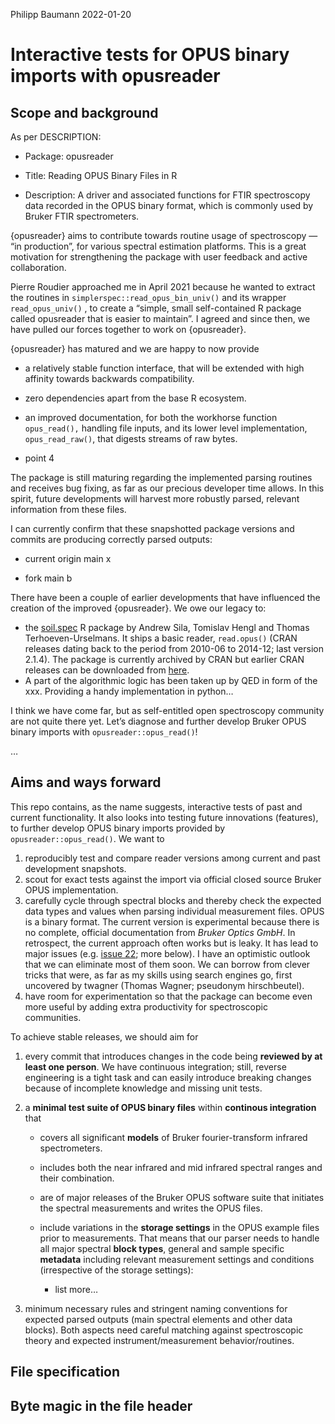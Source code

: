 Philipp Baumann
2022-01-20

# Interactive tests for OPUS binary imports with opusreader

## Scope and background

As per DESCRIPTION:

-   Package: opusreader

-   Title: Reading OPUS Binary Files in R

-   Description: A driver and associated functions for FTIR spectroscopy
    data recorded in the OPUS binary format, which is commonly used by
    Bruker FTIR spectrometers.

{opusreader} aims to contribute towards routine usage of spectroscopy —
“in production”, for various spectral estimation platforms. This is a
great motivation for strengthening the package with user feedback and
active collaboration.

Pierre Roudier approached me in April 2021 because he wanted to extract
the routines in `simplerspec::read_opus_bin_univ()` and its wrapper
`read_opus_univ()` , to create a “simple, small self-contained R package
called opusreader that is easier to maintain”. I agreed and since then,
we have pulled our forces together to work on {opusreader}.

{opusreader} has matured and we are happy to now provide

-   a relatively stable function interface, that will be extended with
    high affinity towards backwards compatibility.

-   zero dependencies apart from the base R ecosystem.

-   an improved documentation, for both the workhorse function
    `opus_read(),` handling file inputs, and its lower level
    implementation, `opus_read_raw()`, that digests streams of raw
    bytes.

-   point 4

The package is still maturing regarding the implemented parsing routines
and receives bug fixing, as far as our precious developer time allows.
In this spirit, future developments will harvest more robustly parsed,
relevant information from these files.

I can currently confirm that these snapshotted package versions and
commits are producing correctly parsed outputs:

-   current origin main x

-   fork main b

There have been a couple of earlier developments that have influenced
the creation of the improved {opusreader}. We owe our legacy to:

-   the [soil.spec](https://github.com/cran/soil.spec) R package by
    Andrew Sila, Tomislav Hengl and Thomas Terhoeven-Urselmans. It ships
    a basic reader, `read.opus()` (CRAN releases dating back to the
    period from 2010-06 to 2014-12; last version 2.1.4). The package is
    currently archived by CRAN but earlier CRAN releases can be
    downloaded from [here]().
-   A part of the algorithmic logic has been taken up by QED in form of
    the xxx. Providing a handy implementation in python…

I think we have come far, but as self-entitled open spectroscopy
community are not quite there yet. Let’s diagnose and further develop
Bruker OPUS binary imports with `opusreader::opus_read()`!

…

## Aims and ways forward

This repo contains, as the name suggests, interactive tests of past and
current functionality. It also looks into testing future innovations
(features), to further develop OPUS binary imports provided by
`opusreader::opus_read()`. We want to

1.  reproducibly test and compare reader versions among current and past
    development snapshots.
2.  scout for exact tests against the import via official closed source
    Bruker OPUS implementation.
3.  carefully cycle through spectral blocks and thereby check the
    expected data types and values when parsing individual measurement
    files. OPUS is a binary format. The current version is experimental
    because there is no complete, official documentation from *Bruker
    Optics GmbH*. In retrospect, the current approach often works but is
    leaky. It has lead to major issues (e.g. [issue 22](); more below).
    I have an optimistic outlook that we can eliminate most of them
    soon. We can borrow from clever tricks that were, as far as my
    skills using search engines go, first uncovered by twagner (Thomas
    Wagner; pseudonym hirschbeutel).
4.  have room for experimentation so that the package can become even
    more useful by adding extra productivity for spectroscopic
    communities.

To achieve stable releases, we should aim for

1.  every commit that introduces changes in the code being **reviewed by
    at least one person**. We have continuous integration; still,
    reverse engineering is a tight task and can easily introduce
    breaking changes because of incomplete knowledge and missing unit
    tests.

2.  a **minimal test suite of OPUS binary files** within **continous
    integration** that

    -   covers all significant **models** of Bruker fourier-transform
        infrared spectrometers.

    -   includes both the near infrared and mid infrared spectral ranges
        and their combination.

    -   are of major releases of the Bruker OPUS software suite that
        initiates the spectral measurements and writes the OPUS files.

    -   include variations in the **storage settings** in the OPUS
        example files prior to measurements. That means that our parser
        needs to handle all major spectral **block types**, general and
        sample specific **metadata** including relevant measurement
        settings and conditions (irrespective of the storage settings):

        -   list more…

3.  minimum necessary rules and stringent naming conventions for
    expected parsed outputs (main spectral elements and other data
    blocks). Both aspects need careful matching against spectroscopic
    theory and expected instrument/measurement behavior/routines.

## File specification

## Byte magic in the file header
